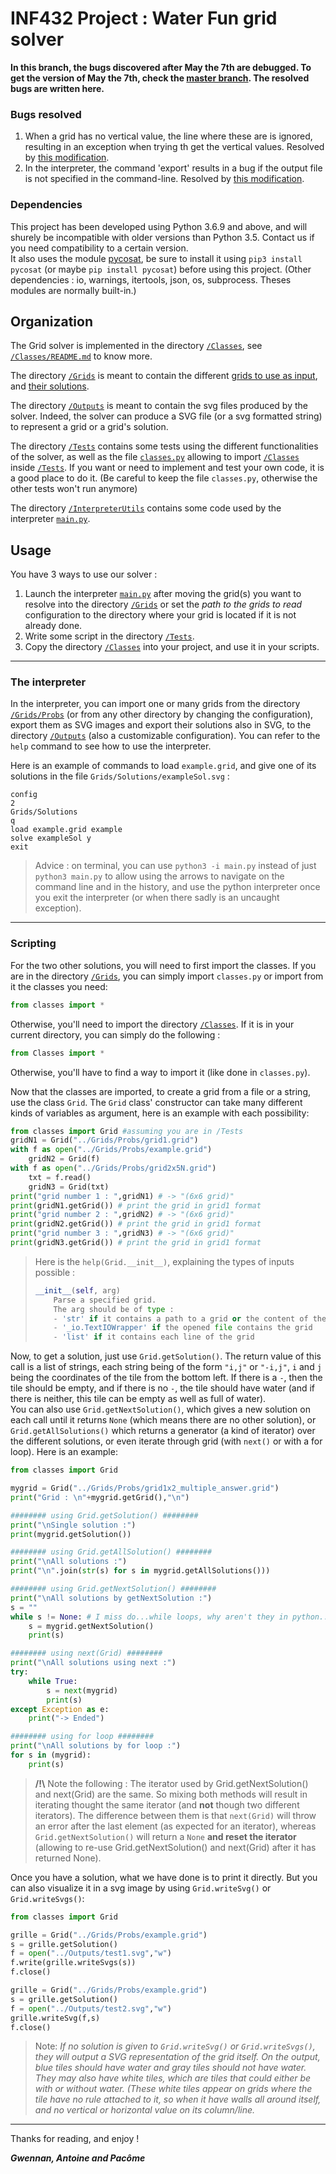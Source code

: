 # INF432 Project : Water Fun grid solver

**In this branch, the bugs discovered after May the 7th are debugged. To get the version of May the 7th, check the [master branch](https://github.com/NeoGalaxy/INF432/tree/master). The resolved bugs are written here.**

### Bugs resolved

1. When a grid has no vertical value, the line where these are is ignored, resulting in an exception when trying th get the vertical values. Resolved by [this modification](https://github.com/NeoGalaxy/INF432/commit/95544f1f692d34580e3c50bf4c8f835923e57c26#diff-4bd621a8721e8d3417c09addfaa97c35R328). 
2. In the interpreter, the command 'export' results in a bug if the output file is not specified in the command-line. Resolved by [this modification](https://github.com/NeoGalaxy/INF432/commit/95544f1f692d34580e3c50bf4c8f835923e57c26#diff-5bc02cefb3ea9e27f1a6776eabd1935dR132). 

### Dependencies

This project has been developed using Python 3.6.9 and above, and will shurely be incompatible with older versions than Python 3.5. Contact us if you need compatibility to a certain version.  
It also uses the module [pycosat](https://pypi.org/project/pycosat/), be sure to install it using `pip3 install pycosat` (or maybe `pip install pycosat`) before using this project.
(Other dependencies : io, warnings, itertools, json, os, subprocess. Theses modules are normally built-in.)

## Organization

The Grid solver is implemented in the directory [`/Classes`](https://github.com/NeoGalaxy/INF432/tree/NoBug/Classes), see [`/Classes/README.md`](https://github.com/NeoGalaxy/INF432/tree/NoBug/Classes/README.md) to know more.


The directory [`/Grids`](https://github.com/NeoGalaxy/INF432/tree/NoBug/Grids) is meant to contain the different [grids to use as input](https://github.com/NeoGalaxy/INF432/tree/NoBug/Grids/Probs), and [their solutions](https://github.com/NeoGalaxy/INF432/tree/NoBug/Grids/Solutions).


The directory [`/Outputs`](https://github.com/NeoGalaxy/INF432/tree/NoBug/Outputs) is meant to contain the svg files produced by the solver. Indeed, the solver can produce a SVG file (or a svg formatted string) to represent a grid or a grid's solution.


The directory [`/Tests`](https://github.com/NeoGalaxy/INF432/tree/NoBug/Tests) contains some tests using the different functionalities of the solver, as well as the file [`classes.py`](https://github.com/NeoGalaxy/INF432/blob/NoBug/Tests/classes.py) allowing to import [`/Classes`](https://github.com/NeoGalaxy/INF432/blob/NoBug/Classes) inside [`/Tests`](https://github.com/NeoGalaxy/INF432/blob/NoBug/Tests). If you want or need to implement and test your own code, it is a good place to do it. (Be careful to keep the file `classes.py`, otherwise the other tests won't run anymore)


The directory [`/InterpreterUtils`](https://github.com/NeoGalaxy/INF432/tree/NoBug/InterpreterUtils) contains some code used by the interpreter [`main.py`](https://github.com/NeoGalaxy/INF432/tree/NoBug/main.py).

## Usage

You have 3 ways to use our solver : 
1. Launch the interpreter [`main.py`](https://github.com/NeoGalaxy/INF432/tree/NoBug/main.py) after moving the grid(s) you want to resolve into the directory [`/Grids`](https://github.com/NeoGalaxy/INF432/tree/NoBug/Grids) or set the *path to the grids to read* configuration to the directory where your grid is located if it is not already done.
2. Write some script in the directory [`/Tests`](https://github.com/NeoGalaxy/INF432/tree/NoBug/Tests). 
3. Copy the directory [`/Classes`](https://github.com/NeoGalaxy/INF432/tree/NoBug/Classes) into your project, and use it in your scripts.

_____________
### The interpreter

In the interpreter, you can import one or many grids from the directory [`/Grids/Probs`](https://github.com/NeoGalaxy/INF432/tree/NoBug/Grids/Probs) (or from any other directory by changing the configuration), export them as SVG images and export their solutions also in SVG, to the directory [`/Outputs`](https://github.com/NeoGalaxy/INF432/tree/NoBug/Outputs) (also a customizable configuration). 
You can refer to the `help` command to see how to use the interpreter. 

Here is an example of commands to load `example.grid`, and give one of its solutions in the file `Grids/Solutions/exampleSol.svg` :
```
config
2
Grids/Solutions
q
load example.grid example
solve exampleSol y
exit
```
> Advice : on terminal, you can use `python3 -i main.py` instead of just `python3 main.py` to allow using the arrows to navigate on the command line and in the history, and use the python interpreter once you exit the interpreter (or when there sadly is an uncaught exception).

_____________
### Scripting

For the two other solutions, you will need to first import the classes. If you are in the directory [`/Grids`](https://github.com/NeoGalaxy/INF432/tree/NoBug/Grids), you can simply import `classes.py` or import from it the classes you need:
```python
from classes import *
```
Otherwise, you'll need to import the directory [`/Classes`](https://github.com/NeoGalaxy/INF432/tree/NoBug/Classes). If it is in your current directory, you can simply do the following :
```python
from Classes import *
```
Otherwise, you'll have to find a way to import it (like done in `classes.py`).

Now that the classes are imported, to create a grid from a file or a string, use the class `Grid`. The `Grid` class' constructor can take many different kinds of variables as argument, here is an example with each possibility:
```python
from classes import Grid #assuming you are in /Tests
gridN1 = Grid("../Grids/Probs/grid1.grid")
with f as open("../Grids/Probs/example.grid")
	gridN2 = Grid(f)
with f as open("../Grids/Probs/grid2x5N.grid")
	txt = f.read()
	gridN3 = Grid(txt)
print("grid number 1 : ",gridN1) # -> "(6x6 grid)"
print(gridN1.getGrid()) # print the grid in grid1 format
print("grid number 2 : ",gridN2) # -> "(6x6 grid)"
print(gridN2.getGrid()) # print the grid in grid1 format
print("grid number 3 : ",gridN3) # -> "(6x6 grid)"
print(gridN3.getGrid()) # print the grid in grid1 format
```
> Here is the `help(Grid.__init__)`, explaining the types of inputs possible :
> ```python
> __init__(self, arg)
>     Parse a specified grid.
>     The arg should be of type :
>     - 'str' if it contains a path to a grid or the content of the grid itself
>     - '_io.TextIOWrapper' if the opened file contains the grid
>     - 'list' if it contains each line of the grid
> ```

Now, to get a solution, just use `Grid.getSolution()`. The return value of this call is a list of strings, each string being of the form `"i,j"` or `"-i,j"`, `i` and `j` being the coordinates of the tile from the bottom left. If there is a `-`, then the tile should be empty, and if there is no `-`, the tile should have water (and if there is neither, this tile can be empty as well as full of water).  
You can also use `Grid.getNextSolution()`, which gives a new solution on each call until it returns `None` (which means there are no other solution), or `Grid.getAllSolutions()` which returns a generator (a kind of iterator) over the different solutions, or even iterate through grid (with `next()` or with a for loop). Here is an example:
```python
from classes import Grid

mygrid = Grid("../Grids/Probs/grid1x2_multiple_answer.grid")
print("Grid : \n"+mygrid.getGrid(),"\n")

######## using Grid.getSolution() ########
print("\nSingle solution :")
print(mygrid.getSolution())

######## using Grid.getAllSolution() ########
print("\nAll solutions :")
print("\n".join(str(s) for s in mygrid.getAllSolutions()))

######## using Grid.getNextSolution() ########
print("\nAll solutions by getNextSolution :")
s = ""
while s != None: # I miss do...while loops, why aren't they in python...?
	s = mygrid.getNextSolution()
	print(s)

######## using next(Grid) ########
print("\nAll solutions using next :")
try:
	while True:
		s = next(mygrid)
		print(s)
except Exception as e:
	print("-> Ended")

######## using for loop ########
print("\nAll solutions by for loop :")
for s in (mygrid):
	print(s)
```
> **/!\\** Note the following : The iterator used by Grid.getNextSolution() and next(Grid) are the same. So mixing both methods will result in iterating thought the same iterator (and **not** though two different iterators). The difference between them is that `next(Grid)` will throw an error after the last element (as expected for an iterator), whereas `Grid.getNextSolution()` will return a `None` **and reset the iterator** (allowing to re-use Grid.getNextSolution() and next(Grid) after it has returned None).

Once you have a solution, what we have done is to print it directly. But you can also visualize it in a svg image by using `Grid.writeSvg()` or `Grid.writeSvgs()`: 
```python
from classes import Grid

grille = Grid("../Grids/Probs/example.grid")
s = grille.getSolution()
f = open("../Outputs/test1.svg","w")
f.write(grille.writeSvgs(s))
f.close()

grille = Grid("../Grids/Probs/example.grid")
s = grille.getSolution()
f = open("../Outputs/test2.svg","w")
grille.writeSvg(f,s)
f.close()
```
> Note: *If no solution is given to `Grid.writeSvg()` or `Grid.writeSvgs()`, they will output a SVG representation of the grid itself. On the output, blue tiles should have water and gray tiles should not have water. They may also have white tiles, which are tiles that could either be with or without water. (These white tiles appear on grids where the tile have no rule attached to it, so when it have walls all around itself, and no vertical or horizontal value on its column/line.*

_________

Thanks for reading, and enjoy !

***Gwennan, Antoine and Pacôme***
